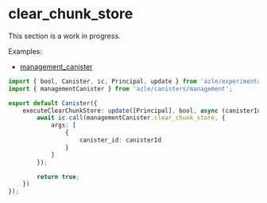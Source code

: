 # clear_chunk_store

This section is a work in progress.

Examples:

- [management_canister](https://github.com/demergent-labs/azle/tree/main/examples/management_canister)

```typescript
import { bool, Canister, ic, Principal, update } from 'azle/experimental';
import { managementCanister } from 'azle/canisters/management';

export default Canister({
    executeClearChunkStore: update([Principal], bool, async (canisterId) => {
        await ic.call(managementCanister.clear_chunk_store, {
            args: [
                {
                    canister_id: canisterId
                }
            ]
        });

        return true;
    })
});
```
